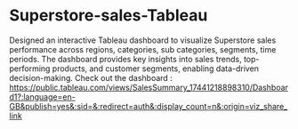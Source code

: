 # Superstore-sales-Tableau
Designed an interactive Tableau dashboard to visualize Superstore sales performance across regions, categories, sub categories, segments, time periods. The dashboard provides key insights into sales trends, top-performing products, and customer segments, enabling data-driven decision-making.
Check out the dashboard : 
https://public.tableau.com/views/SalesSummary_17441218898310/Dashboard1?:language=en-GB&publish=yes&:sid=&:redirect=auth&:display_count=n&:origin=viz_share_link
